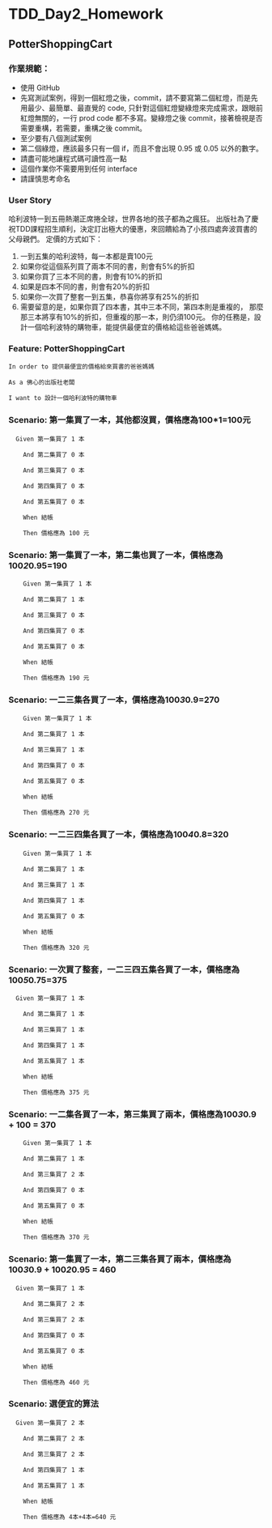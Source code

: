 # TDD_Day2_Homework

## PotterShoppingCart

### 作業規範：
- 使用 GitHub
- 先寫測試案例，得到一個紅燈之後，commit，請不要寫第二個紅燈，而是先用最少、最簡單、最直覺的 code, 只針對這個紅燈變綠燈來完成需求，跟眼前紅燈無關的，一行 prod code 都不多寫。變綠燈之後 commit，接著檢視是否需要重構，若需要，重構之後 commit。
- 至少要有八個測試案例
- 第二個綠燈，應該最多只有一個 if，而且不會出現 0.95 或 0.05 以外的數字。
- 請盡可能地讓程式碼可讀性高一點
- 這個作業你不需要用到任何 interface
- 請謹慎思考命名

### User Story
哈利波特一到五冊熱潮正席捲全球，世界各地的孩子都為之瘋狂。
出版社為了慶祝TDD課程招生順利，決定訂出極大的優惠，來回饋給為了小孩四處奔波買書的父母親們。
定價的方式如下：
1. 一到五集的哈利波特，每一本都是賣100元
2. 如果你從這個系列買了兩本不同的書，則會有5%的折扣
3. 如果你買了三本不同的書，則會有10%的折扣
4. 如果是四本不同的書，則會有20%的折扣
5. 如果你一次買了整套一到五集，恭喜你將享有25%的折扣
6. 需要留意的是，如果你買了四本書，其中三本不同，第四本則是重複的，
   那麼那三本將享有10%的折扣，但重複的那一本，則仍須100元。
 你的任務是，設計一個哈利波特的購物車，能提供最便宜的價格給這些爸爸媽媽。

### Feature: PotterShoppingCart
	In order to 提供最便宜的價格給來買書的爸爸媽媽
  
	As a 佛心的出版社老闆
  
	I want to 設計一個哈利波特的購物車

### Scenario: 第一集買了一本，其他都沒買，價格應為100*1=100元
```	
  Given 第一集買了 1 本
  
	And 第二集買了 0 本
  
	And 第三集買了 0 本
  
	And 第四集買了 0 本
  
	And 第五集買了 0 本
  
	When 結帳
  
	Then 價格應為 100 元
```

### Scenario: 第一集買了一本，第二集也買了一本，價格應為100*2*0.95=190
```
	Given 第一集買了 1 本
  
	And 第二集買了 1 本
  
	And 第三集買了 0 本
  
	And 第四集買了 0 本
  
	And 第五集買了 0 本
  
	When 結帳
  
	Then 價格應為 190 元
```

### Scenario: 一二三集各買了一本，價格應為100*3*0.9=270
```
	Given 第一集買了 1 本
  
	And 第二集買了 1 本
  
	And 第三集買了 1 本
  
	And 第四集買了 0 本
  
	And 第五集買了 0 本
  
	When 結帳
  
	Then 價格應為 270 元
```

### Scenario: 一二三四集各買了一本，價格應為100*4*0.8=320
```
	Given 第一集買了 1 本
  
	And 第二集買了 1 本
  
	And 第三集買了 1 本
  
	And 第四集買了 1 本
  
	And 第五集買了 0 本
  
	When 結帳
  
	Then 價格應為 320 元
```

### Scenario: 一次買了整套，一二三四五集各買了一本，價格應為100*5*0.75=375
```	
  Given 第一集買了 1 本
  
	And 第二集買了 1 本
  
	And 第三集買了 1 本
  
	And 第四集買了 1 本
  
	And 第五集買了 1 本
  
	When 結帳
  
	Then 價格應為 375 元
```

### Scenario: 一二集各買了一本，第三集買了兩本，價格應為100*3*0.9 + 100 = 370
```
	Given 第一集買了 1 本
  
	And 第二集買了 1 本
  
	And 第三集買了 2 本
  
	And 第四集買了 0 本
  
	And 第五集買了 0 本
  
	When 結帳
  
	Then 價格應為 370 元
```

### Scenario: 第一集買了一本，第二三集各買了兩本，價格應為100*3*0.9 + 100*2*0.95 = 460
```
  Given 第一集買了 1 本
  
	And 第二集買了 2 本
  
	And 第三集買了 2 本
  
	And 第四集買了 0 本
  
	And 第五集買了 0 本
  
	When 結帳
  
	Then 價格應為 460 元
```

### Scenario: 選便宜的算法
```
  Given 第一集買了 2 本
  
	And 第二集買了 2 本
  
	And 第三集買了 2 本
  
	And 第四集買了 1 本
  
	And 第五集買了 1 本
  
	When 結帳
  
	Then 價格應為 4本+4本=640 元
```
